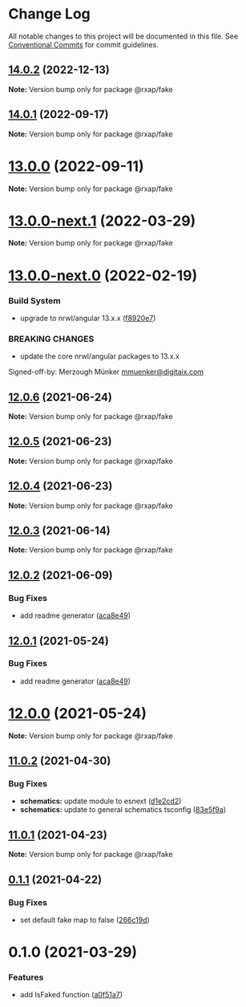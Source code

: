 # Change Log

All notable changes to this project will be documented in this file.
See [Conventional Commits](https://conventionalcommits.org) for commit guidelines.

## [14.0.2](https://gitlab.com/rxap/packages/compare/@rxap/fake@14.0.1...@rxap/fake@14.0.2) (2022-12-13)

**Note:** Version bump only for package @rxap/fake





## [14.0.1](https://gitlab.com/rxap/packages/compare/@rxap/fake@13.0.0...@rxap/fake@14.0.1) (2022-09-17)

**Note:** Version bump only for package @rxap/fake





# [13.0.0](https://gitlab.com/rxap/packages/compare/@rxap/fake@13.0.0-next.1...@rxap/fake@13.0.0) (2022-09-11)

**Note:** Version bump only for package @rxap/fake





# [13.0.0-next.1](https://gitlab.com/rxap/packages/compare/@rxap/fake@13.0.0-next.0...@rxap/fake@13.0.0-next.1) (2022-03-29)

**Note:** Version bump only for package @rxap/fake





# [13.0.0-next.0](https://gitlab.com/rxap/packages/compare/@rxap/fake@12.0.6...@rxap/fake@13.0.0-next.0) (2022-02-19)


### Build System

* upgrade to nrwl/angular 13.x.x ([f8920e7](https://gitlab.com/rxap/packages/commit/f8920e7dde7bd2d4b4efac2b7097543d51482f81))


### BREAKING CHANGES

* update the core nrwl/angular packages to 13.x.x

Signed-off-by: Merzough Münker <mmuenker@digitaix.com>





## [12.0.6](https://gitlab.com/rxap/packages/compare/@rxap/fake@12.0.5...@rxap/fake@12.0.6) (2021-06-24)

**Note:** Version bump only for package @rxap/fake





## [12.0.5](https://gitlab.com/rxap/packages/compare/@rxap/fake@12.0.4...@rxap/fake@12.0.5) (2021-06-23)

**Note:** Version bump only for package @rxap/fake





## [12.0.4](https://gitlab.com/rxap/packages/compare/@rxap/fake@12.0.3...@rxap/fake@12.0.4) (2021-06-23)

**Note:** Version bump only for package @rxap/fake





## [12.0.3](https://gitlab.com/rxap/packages/compare/@rxap/fake@12.0.2...@rxap/fake@12.0.3) (2021-06-14)

**Note:** Version bump only for package @rxap/fake





## [12.0.2](https://gitlab.com/rxap/packages/compare/@rxap/fake@11.0.3...@rxap/fake@12.0.2) (2021-06-09)


### Bug Fixes

* add readme generator ([aca8e49](https://gitlab.com/rxap/packages/commit/aca8e495f06d81edf14e56fdd1e6a3c2d7de4c50))





## [12.0.1](https://gitlab.com/rxap/packages/compare/@rxap/fake@12.0.0...@rxap/fake@12.0.1) (2021-05-24)


### Bug Fixes

* add readme generator ([aca8e49](https://gitlab.com/rxap/packages/commit/aca8e495f06d81edf14e56fdd1e6a3c2d7de4c50))





# [12.0.0](https://gitlab.com/rxap/packages/compare/@rxap/fake@11.0.2...@rxap/fake@12.0.0) (2021-05-24)

**Note:** Version bump only for package @rxap/fake





## [11.0.2](https://gitlab.com/rxap/packages/compare/@rxap/fake@11.0.1...@rxap/fake@11.0.2) (2021-04-30)


### Bug Fixes

* **schematics:** update module to esnext ([d1e2cd2](https://gitlab.com/rxap/packages/commit/d1e2cd252f3866471935131187b3acaefe2cca82))
* **schematics:** update to general schematics tsconfig ([83e5f9a](https://gitlab.com/rxap/packages/commit/83e5f9a0cf1810686a503425d87a5e4ae30b8c84))





## [11.0.1](https://gitlab.com/rxap/packages/compare/@rxap/fake@0.1.1...@rxap/fake@11.0.1) (2021-04-23)

**Note:** Version bump only for package @rxap/fake





## [0.1.1](https://gitlab.com/rxap/packages/compare/@rxap/fake@0.1.0...@rxap/fake@0.1.1) (2021-04-22)


### Bug Fixes

* set default fake map to false ([266c19d](https://gitlab.com/rxap/packages/commit/266c19dd4a6331344224bd9b577160a8ea0dab62))





# 0.1.0 (2021-03-29)


### Features

* add IsFaked function ([a0f51a7](https://gitlab.com/rxap/packages/commit/a0f51a72ca264148ae4ef4e9af9730927a368bf4))
